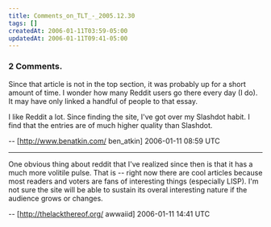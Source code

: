 ```yaml
---
title: Comments_on_TLT_-_2005.12.30
tags: []
createdAt: 2006-01-11T03:59-05:00
updatedAt: 2006-01-11T09:41-05:00
---
```


### 2 Comments.
Since that article is not in the top section, it was probably up for a short amount of time. I wonder how many Reddit users go there every day (I do). It may have only linked a handful of people to that essay.

I like Reddit a lot. Since finding the site, I've got over my Slashdot habit. I find that the entries are of much higher quality than Slashdot.

-- [http://www.benatkin.com/ ben_atkin] 2006-01-11 08:59 UTC


----

One obvious thing about reddit that I've realized since then is that it has a much more volitile pulse. That is -- right now there are cool articles because most readers and voters are fans of interesting things (especially LISP). I'm not sure the site will be able to sustain its overal interesting nature if the audience grows or changes.

-- [http://thelackthereof.org/ awwaiid] 2006-01-11 14:41 UTC


